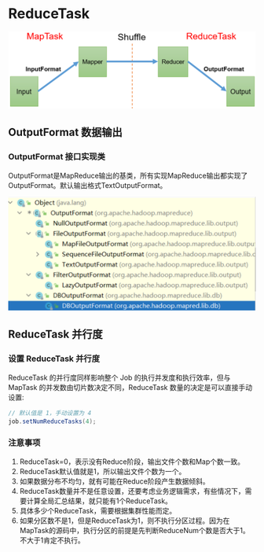 # ReduceTask

![MapReduce+20221116150638](https://raw.githubusercontent.com/loli0con/picgo/master/images/MapReduce%2B20221116150638.png%2B2022-11-16-15-06-39)

## OutputFormat 数据输出

### OutputFormat 接口实现类
OutputFormat是MapReduce输出的基类，所有实现MapReduce输出都实现了 OutputFormat。默认输出格式TextOutputFormat。

![ReduceTask+20221114145156](https://raw.githubusercontent.com/loli0con/picgo/master/images/ReduceTask%2B20221114145156.png%2B2022-11-14-14-51-58)


## ReduceTask 并行度

### 设置 ReduceTask 并行度
ReduceTask 的并行度同样影响整个 Job 的执行并发度和执行效率，但与 MapTask 的并发数由切片数决定不同，ReduceTask 数量的决定是可以直接手动设置:
```Java
// 默认值是 1，手动设置为 4
job.setNumReduceTasks(4);
```

### 注意事项
1. ReduceTask=0，表示没有Reduce阶段，输出文件个数和Map个数一致。
2. ReduceTask默认值就是1，所以输出文件个数为一个。
3. 如果数据分布不均匀，就有可能在Reduce阶段产生数据倾斜。
4. ReduceTask数量并不是任意设置，还要考虑业务逻辑需求，有些情况下，需要计算全局汇总结果，就只能有1个ReduceTask。
5. 具体多少个ReduceTask，需要根据集群性能而定。
6. 如果分区数不是1，但是ReduceTask为1，则不执行分区过程。因为在MapTask的源码中，执行分区的前提是先判断ReduceNum个数是否大于1。不大于1肯定不执行。